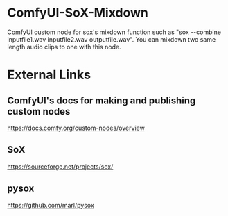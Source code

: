 # ComfyUI-SoX-Mixdown
ComfyUI custom node for sox's mixdown function such as "sox --combine inputfile1.wav inputfile2.wav outputfile.wav".
You can mixdown two same length audio clips to one with this node.

# External Links
## ComfyUI's docs for making and publishing custom nodes
https://docs.comfy.org/custom-nodes/overview

## SoX
https://sourceforge.net/projects/sox/

## pysox
https://github.com/marl/pysox

